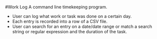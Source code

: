 #Work Log
A command line timekeeping program.

<ul>
  <li>User can log what work or task was done on a certain day.</li>
  <li>Each entry is recorded into a row of a CSV file.</li>
  <li>User can search for an entry on a date/date range or match
	a search string or regular expression and the duration of
	the task.</li>
</ul>
